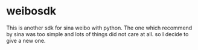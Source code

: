 weibosdk
========

This is another sdk for sina weibo with python. The one which recommend by sina was too simple and lots of things did not care at all. so I decide to give a new one.